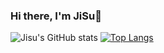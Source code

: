### Hi there, I'm JiSu👋
![Jisu's GitHub stats](https://github-readme-stats.vercel.app/api?username=YeoJiSu&show_icons=true&theme=radical)
[![Top Langs](https://github-readme-stats.vercel.app/api/top-langs/?username=YeoJiSu&langs_count=8&layout=compact)](https://github.com/YeoJiSu?tab=repositories)


<!--
**YeoJiSu/YeoJiSu** is a ✨ _special_ ✨ repository because its `README.md` (this file) appears on your GitHub profile.

Here are some ideas to get you started:

- 🔭 I’m currently working on ...
- 🌱 I’m currently learning ...
- 👯 I’m looking to collaborate on ...
- 🤔 I’m looking for help with ...
- 💬 Ask me about ...
- 📫 How to reach me: ...
- 😄 Pronouns: ...
- ⚡ Fun fact: ...
-->
